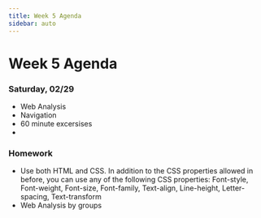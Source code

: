 ```yaml
---
title: Week 5 Agenda
sidebar: auto
---
```


# Week 5 Agenda


### Saturday, 02/29

- Web Analysis
- Navigation 
- 60 minute excersises 
- 


### Homework

- Use both HTML and CSS. In addition to the CSS properties allowed in before, you can use any of the following CSS properties: Font-style, Font-weight, Font-size, Font-family, Text-align, Line-height, Letter-spacing, Text-transform
- Web Analysis by groups
